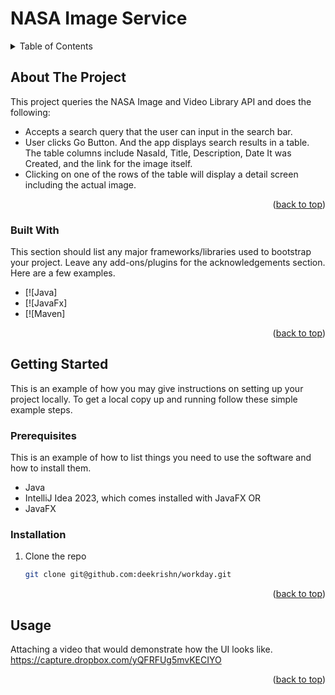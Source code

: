 # NASA Image Service

<!-- TABLE OF CONTENTS -->
<details>
  <summary>Table of Contents</summary>
  <ol>
    <li>
      <a href="#about-the-project">About The Project</a>
      <ul>
        <li><a href="#built-with">Built With</a></li>
      </ul>
    </li>
    <li>
      <a href="#getting-started">Getting Started</a>
      <ul>
        <li><a href="#prerequisites">Prerequisites</a></li>
        <li><a href="#installation">Installation</a></li>
      </ul>
    </li>
    <li><a href="#usage">Usage</a></li>
  </ol>
</details>



<!-- ABOUT THE PROJECT -->
## About The Project

This project queries the NASA Image and Video Library API and does the following:
* Accepts a search query that the user can input in the search bar.
* User clicks Go Button. And the app displays search results in a table. The table columns include NasaId, Title, Description, Date It was Created, and the link for the image itself.
* Clicking on one of the rows of the table will display a detail screen including the actual image.

<p align="right">(<a href="#readme-top">back to top</a>)</p>



### Built With

This section should list any major frameworks/libraries used to bootstrap your project. Leave any add-ons/plugins for the acknowledgements section. Here are a few examples.

* [![Java]
* [![JavaFx]
* [![Maven]

<p align="right">(<a href="#readme-top">back to top</a>)</p>



<!-- GETTING STARTED -->
## Getting Started

This is an example of how you may give instructions on setting up your project locally.
To get a local copy up and running follow these simple example steps.

### Prerequisites

This is an example of how to list things you need to use the software and how to install them.
* Java
* IntelliJ Idea 2023, which comes installed with JavaFX
OR
* JavaFX

### Installation

1. Clone the repo
   ```sh
   git clone git@github.com:deekrishn/workday.git
   ```

<p align="right">(<a href="#readme-top">back to top</a>)</p>

<!-- USAGE EXAMPLES -->
## Usage

Attaching a video that would demonstrate how the UI looks like.
https://capture.dropbox.com/yQFRFUg5mvKECIYO

<p align="right">(<a href="#readme-top">back to top</a>)</p>


